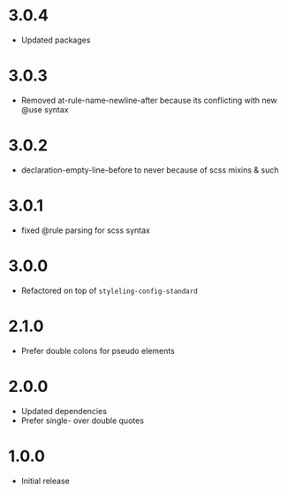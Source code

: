 # 3.0.4

-   Updated packages

# 3.0.3

-   Removed at-rule-name-newline-after because its conflicting with new @use syntax

# 3.0.2

-   declaration-empty-line-before to never because of scss mixins & such

# 3.0.1

-   fixed @rule parsing for scss syntax

# 3.0.0

-   Refactored on top of `styleling-config-standard`

# 2.1.0

-   Prefer double colons for pseudo elements

# 2.0.0

-   Updated dependencies
-   Prefer single- over double quotes

# 1.0.0

-   Initial release
